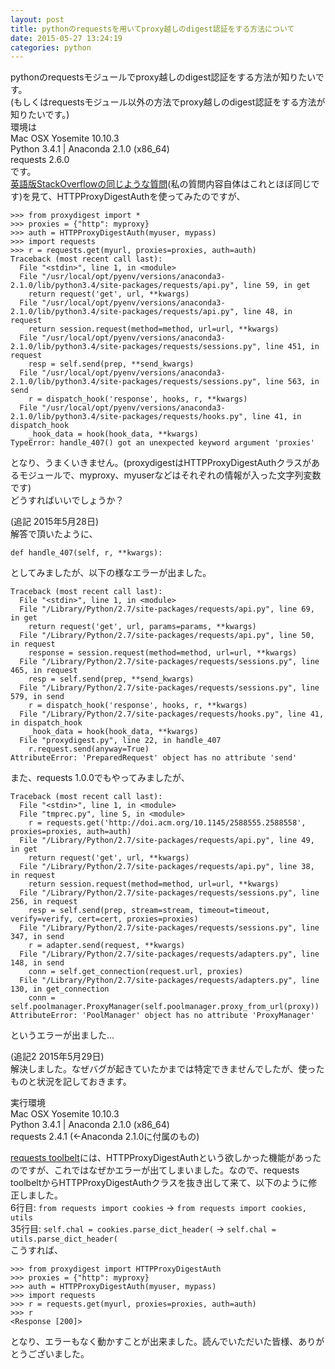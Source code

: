 ```yaml
---
layout: post
title: pythonのrequestsを用いてproxy越しのdigest認証をする方法について
date: 2015-05-27 13:24:19
categories: python
---
```

<p>pythonのrequestsモジュールでproxy越しのdigest認証をする方法が知りたいです。<br>
(もしくはrequestsモジュール以外の方法でproxy越しのdigest認証をする方法が知りたいです。)<br>
環境は<br>
Mac OSX Yosemite 10.10.3<br>
Python 3.4.1 | Anaconda 2.1.0 (x86_64)<br>
requests 2.6.0<br>
です。<br>
<a href="https://stackoverflow.com/questions/13506455/how-to-pass-proxy-authentication-requires-digest-auth-by-using-python-requests">英語版StackOverflowの同じような質問</a>(私の質問内容自体はこれとほぼ同じです)を見て、HTTPProxyDigestAuthを使ってみたのですが、</p>

<pre><code>&gt;&gt;&gt; from proxydigest import *
&gt;&gt;&gt; proxies = {"http": myproxy}
&gt;&gt;&gt; auth = HTTPProxyDigestAuth(myuser, mypass)
&gt;&gt;&gt; import requests 
&gt;&gt;&gt; r = requests.get(myurl, proxies=proxies, auth=auth)
Traceback (most recent call last):
  File "&lt;stdin&gt;", line 1, in &lt;module&gt;
  File "/usr/local/opt/pyenv/versions/anaconda3-2.1.0/lib/python3.4/site-packages/requests/api.py", line 59, in get
    return request('get', url, **kwargs)
  File "/usr/local/opt/pyenv/versions/anaconda3-2.1.0/lib/python3.4/site-packages/requests/api.py", line 48, in request
    return session.request(method=method, url=url, **kwargs)
  File "/usr/local/opt/pyenv/versions/anaconda3-2.1.0/lib/python3.4/site-packages/requests/sessions.py", line 451, in request
    resp = self.send(prep, **send_kwargs)
  File "/usr/local/opt/pyenv/versions/anaconda3-2.1.0/lib/python3.4/site-packages/requests/sessions.py", line 563, in send
    r = dispatch_hook('response', hooks, r, **kwargs)
  File "/usr/local/opt/pyenv/versions/anaconda3-2.1.0/lib/python3.4/site-packages/requests/hooks.py", line 41, in dispatch_hook
    _hook_data = hook(hook_data, **kwargs)
TypeError: handle_407() got an unexpected keyword argument 'proxies'
</code></pre>

<p>となり、うまくいきません。(proxydigestはHTTPProxyDigestAuthクラスがあるモジュールで、myproxy、myuserなどはそれぞれの情報が入った文字列変数です)<br>
どうすればいいでしょうか？</p>

<p>(追記 2015年5月28日)<br>
解答で頂いたように、</p>

<pre><code>def handle_407(self, r, **kwargs):
</code></pre>

<p>としてみましたが、以下の様なエラーが出ました。</p>

<pre><code>Traceback (most recent call last):
  File "&lt;stdin&gt;", line 1, in &lt;module&gt;
  File "/Library/Python/2.7/site-packages/requests/api.py", line 69, in get
    return request('get', url, params=params, **kwargs)
  File "/Library/Python/2.7/site-packages/requests/api.py", line 50, in request
    response = session.request(method=method, url=url, **kwargs)
  File "/Library/Python/2.7/site-packages/requests/sessions.py", line 465, in request
    resp = self.send(prep, **send_kwargs)
  File "/Library/Python/2.7/site-packages/requests/sessions.py", line 579, in send
    r = dispatch_hook('response', hooks, r, **kwargs)
  File "/Library/Python/2.7/site-packages/requests/hooks.py", line 41, in dispatch_hook
    _hook_data = hook(hook_data, **kwargs)
  File "proxydigest.py", line 22, in handle_407
    r.request.send(anyway=True)
AttributeError: 'PreparedRequest' object has no attribute 'send'
</code></pre>

<p>また、requests 1.0.0でもやってみましたが、</p>

<pre><code>Traceback (most recent call last):
  File "&lt;stdin&gt;", line 1, in &lt;module&gt;
  File "tmprec.py", line 5, in &lt;module&gt;
    r = requests.get('http://doi.acm.org/10.1145/2588555.2588558', proxies=proxies, auth=auth)
  File "/Library/Python/2.7/site-packages/requests/api.py", line 49, in get
    return request('get', url, **kwargs)
  File "/Library/Python/2.7/site-packages/requests/api.py", line 38, in request
    return session.request(method=method, url=url, **kwargs)
  File "/Library/Python/2.7/site-packages/requests/sessions.py", line 256, in request
    resp = self.send(prep, stream=stream, timeout=timeout, verify=verify, cert=cert, proxies=proxies)
  File "/Library/Python/2.7/site-packages/requests/sessions.py", line 347, in send
    r = adapter.send(request, **kwargs)
  File "/Library/Python/2.7/site-packages/requests/adapters.py", line 148, in send
    conn = self.get_connection(request.url, proxies)
  File "/Library/Python/2.7/site-packages/requests/adapters.py", line 130, in get_connection
    conn = self.poolmanager.ProxyManager(self.poolmanager.proxy_from_url(proxy))
AttributeError: 'PoolManager' object has no attribute 'ProxyManager'
</code></pre>

<p>というエラーが出ました...</p>

<p>(追記2 2015年5月29日)<br>
解決しました。なぜバグが起きていたかまでは特定できませんでしたが、使ったものと状況を記しておきます。</p>

<p>実行環境<br>
Mac OSX Yosemite 10.10.3<br>
Python 3.4.1 | Anaconda 2.1.0 (x86_64)<br>
requests 2.4.1  (←Anaconda 2.1.0に付属のもの)</p>

<p><a href="https://toolbelt.readthedocs.org/en/latest/" rel="nofollow noreferrer">requests toolbelt</a>には、HTTPProxyDigestAuthという欲しかった機能があったのですが、これではなぜかエラーが出てしまいました。なので、requests toolbeltからHTTPProxyDigestAuthクラスを抜き出して来て、以下のように修正しました。<br>
6行目: <code>from requests import cookies</code> → <code>from requests import cookies, utils</code><br>
35行目: <code>self.chal = cookies.parse_dict_header(</code> → <code>self.chal = utils.parse_dict_header(</code><br>
こうすれば、</p>

<pre><code>&gt;&gt;&gt; from proxydigest import HTTPProxyDigestAuth
&gt;&gt;&gt; proxies = {"http": myproxy}
&gt;&gt;&gt; auth = HTTPProxyDigestAuth(myuser, mypass)
&gt;&gt;&gt; import requests 
&gt;&gt;&gt; r = requests.get(myurl, proxies=proxies, auth=auth)
&gt;&gt;&gt; r
&lt;Response [200]&gt;
</code></pre>

<p>となり、エラーもなく動かすことが出来ました。読んでいただいた皆様、ありがとうございました。</p>
